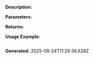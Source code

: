 
## 

**Description:** 

**Parameters:**


**Returns:** 

**Usage Example:**
```typescript

```

**Generated:** 2025-08-24T11:29:36.638Z
